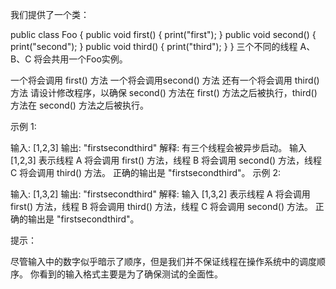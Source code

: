 我们提供了一个类：

public class Foo {
public void first() { print("first"); }
public void second() { print("second"); }
public void third() { print("third"); }
}
三个不同的线程 A、B、C 将会共用一个Foo实例。

一个将会调用 first() 方法
一个将会调用second() 方法
还有一个将会调用 third() 方法
请设计修改程序，以确保 second() 方法在 first() 方法之后被执行，third() 方法在 second() 方法之后被执行。


示例 1:

输入: [1,2,3]
输出: "firstsecondthird"
解释: 
有三个线程会被异步启动。
输入 [1,2,3] 表示线程 A 将会调用 first() 方法，线程 B 将会调用 second() 方法，线程 C 将会调用 third() 方法。
正确的输出是 "firstsecondthird"。
示例 2:

输入: [1,3,2]
输出: "firstsecondthird"
解释: 
输入 [1,3,2] 表示线程 A 将会调用 first() 方法，线程 B 将会调用 third() 方法，线程 C 将会调用 second() 方法。
正确的输出是 "firstsecondthird"。

提示：

尽管输入中的数字似乎暗示了顺序，但是我们并不保证线程在操作系统中的调度顺序。
你看到的输入格式主要是为了确保测试的全面性。
